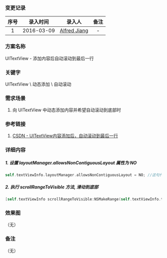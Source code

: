 ### 变更记录

| 序号 | 录入时间 | 录入人 | 备注 |
|:--------:|:--------:|:--------:|:--------:|
| 1 | 2016-03-09 | [Alfred Jiang](https://github.com/viktyz) | - |

### 方案名称

UITextView - 添加内容后自动滚动到最后一行

### 关键字

UITextView \ 动态添加 \ 自动滚动

### 需求场景

1. 向 UITextView 中动态添加内容并希望自动滚动到底部时

### 参考链接

1. [CSDN - UITextView内容添加后，自动滚动到最后一行](http://blog.csdn.net/pisces3234/article/details/44857795)

### 详细内容

##### 1. 设置 *layoutManager.allowsNonContiguousLayout* 属性为 *NO*
```objectivec
self.textViewInfo.layoutManager.allowsNonContiguousLayout = NO; //这句代码设置了 UITextView 中的 layoutManager(NSLayoutManager) 的是否非连续布局属性，默认是 YES，设置为 NO 后 UITextView 就不会再自己重置滑动了。
```

##### 2. 执行 *scrollRangeToVisible* 方法, 滑动到底部
```objectivec
[self.textViewInfo scrollRangeToVisible:NSMakeRange(self.textViewInfo.text.length, 1)];
```

### 效果图
（无）

### 备注
（无）
